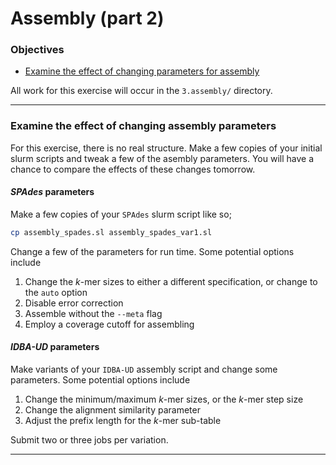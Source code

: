 # Assembly (part 2)

### Objectives

* [Examine the effect of changing parameters for assembly](#examine-the-effect-of-changing-assembly-parameters)

All work for this exercise will occur in the `3.assembly/` directory.

---

### Examine the effect of changing assembly parameters

For this exercise, there is no real structure. Make a few copies of your initial slurm scripts and tweak a few of the asembly parameters. You will have a chance to compare the effects of these changes tomorrow.

#### *SPAdes* parameters

Make a few copies of your `SPAdes` slurm script like so;

```bash
cp assembly_spades.sl assembly_spades_var1.sl
```

Change a few of the parameters for run time. Some potential options include

1. Change the *k*-mer sizes to either a different specification, or change to the `auto` option
1. Disable error correction
1. Assemble without the `--meta` flag
1. Employ a coverage cutoff for assembling

#### *IDBA-UD* parameters

Make variants of your `IDBA-UD` assembly script and change some parameters. Some potential options include

1. Change the minimum/maximum *k*-mer sizes, or the *k*-mer step size
1. Change the alignment similarity parameter
1. Adjust the prefix length for the *k*-mer sub-table 

Submit two or three jobs per variation.

---
